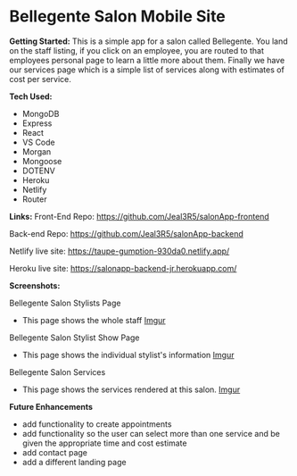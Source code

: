 # Bellegente Salon Mobile Site

**Getting Started:**
This is a simple app for a salon called Bellegente. You land on the staff listing, if you click on an employee, you are routed to that employees personal page to learn a little more about them. Finally we have our services page which is a simple list of services along with estimates of cost per service.

**Tech Used:**
- MongoDB
- Express
- React
- VS Code
- Morgan
- Mongoose
- DOTENV
- Heroku
- Netlify
- Router


**Links:**
Front-End Repo: https://github.com/Jeal3R5/salonApp-frontend 

Back-end Repo: https://github.com/Jeal3R5/salonApp-backend 

Netlify live site: https://taupe-gumption-930da0.netlify.app/

Heroku live site: https://salonapp-backend-jr.herokuapp.com/

**Screenshots:**

Bellegente Salon Stylists Page
* This page shows the whole staff
[Imgur](https://i.imgur.com/nIKB8VK.png)

Bellegente Salon Stylist Show Page
   * This page shows the individual stylist's information 
[Imgur](https://i.imgur.com/RY0RhR7.png)

Bellegente Salon Services
* This page shows the services rendered at this salon.
[Imgur](https://i.imgur.com/qgyTIBP.png)

**Future Enhancements**
* add functionality to create appointments
* add functionality so the user can select more than one service and be given the appropriate time and cost estimate
* add contact page 
* add a different landing page